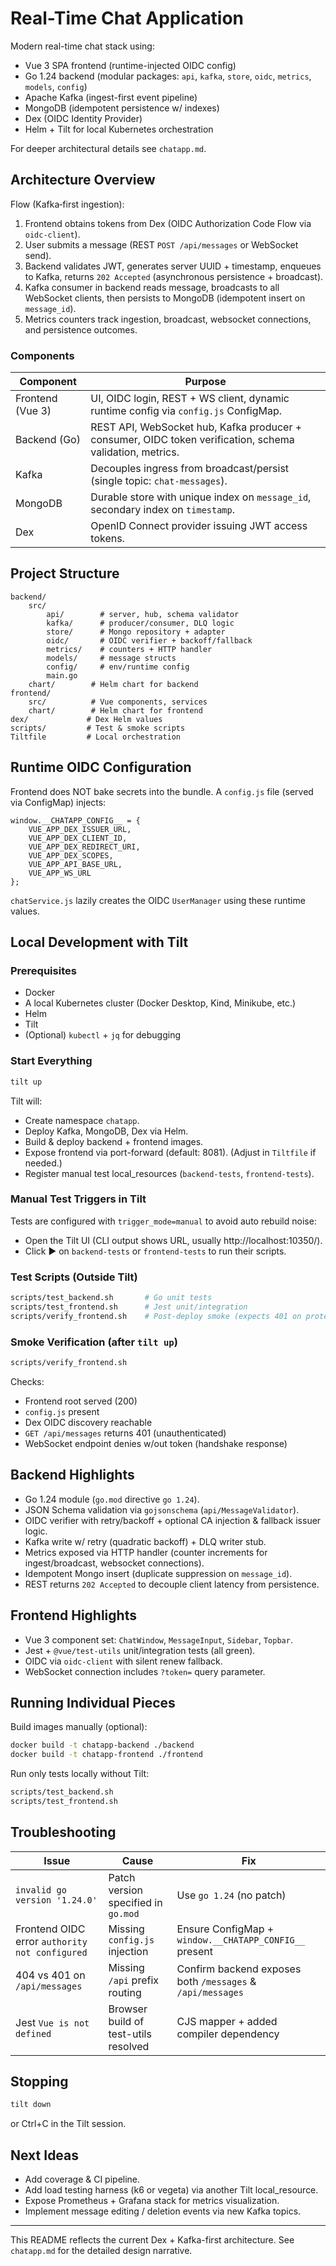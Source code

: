 # Real-Time Chat Application

Modern real-time chat stack using:

* Vue 3 SPA frontend (runtime-injected OIDC config)
* Go 1.24 backend (modular packages: `api`, `kafka`, `store`, `oidc`, `metrics`, `models`, `config`)
* Apache Kafka (ingest-first event pipeline)
* MongoDB (idempotent persistence w/ indexes)
* Dex (OIDC Identity Provider)
* Helm + Tilt for local Kubernetes orchestration

For deeper architectural details see `chatapp.md`.

## Architecture Overview

Flow (Kafka‑first ingestion):
1. Frontend obtains tokens from Dex (OIDC Authorization Code Flow via `oidc-client`).
2. User submits a message (REST `POST /api/messages` or WebSocket send).
3. Backend validates JWT, generates server UUID + timestamp, enqueues to Kafka, returns `202 Accepted` (asynchronous persistence + broadcast).
4. Kafka consumer in backend reads message, broadcasts to all WebSocket clients, then persists to MongoDB (idempotent insert on `message_id`).
5. Metrics counters track ingestion, broadcast, websocket connections, and persistence outcomes.

### Components
| Component | Purpose |
|-----------|---------|
| Frontend (Vue 3) | UI, OIDC login, REST + WS client, dynamic runtime config via `config.js` ConfigMap. |
| Backend (Go) | REST API, WebSocket hub, Kafka producer + consumer, OIDC token verification, schema validation, metrics. |
| Kafka | Decouples ingress from broadcast/persist (single topic: `chat-messages`). |
| MongoDB | Durable store with unique index on `message_id`, secondary index on `timestamp`. |
| Dex | OpenID Connect provider issuing JWT access tokens. |

## Project Structure

```
backend/
    src/
        api/        # server, hub, schema validator
        kafka/      # producer/consumer, DLQ logic
        store/      # Mongo repository + adapter
        oidc/       # OIDC verifier + backoff/fallback
        metrics/    # counters + HTTP handler
        models/     # message structs
        config/     # env/runtime config
        main.go
    chart/        # Helm chart for backend
frontend/
    src/          # Vue components, services
    chart/        # Helm chart for frontend
dex/             # Dex Helm values
scripts/         # Test & smoke scripts
Tiltfile         # Local orchestration
```

## Runtime OIDC Configuration
Frontend does NOT bake secrets into the bundle. A `config.js` file (served via ConfigMap) injects:
```
window.__CHATAPP_CONFIG__ = {
    VUE_APP_DEX_ISSUER_URL,
    VUE_APP_DEX_CLIENT_ID,
    VUE_APP_DEX_REDIRECT_URI,
    VUE_APP_DEX_SCOPES,
    VUE_APP_API_BASE_URL,
    VUE_APP_WS_URL
};
```
`chatService.js` lazily creates the OIDC `UserManager` using these runtime values.

## Local Development with Tilt

### Prerequisites
* Docker
* A local Kubernetes cluster (Docker Desktop, Kind, Minikube, etc.)
* Helm
* Tilt
* (Optional) `kubectl` + `jq` for debugging

### Start Everything
```bash
tilt up
```
Tilt will:
* Create namespace `chatapp`.
* Deploy Kafka, MongoDB, Dex via Helm.
* Build & deploy backend + frontend images.
* Expose frontend via port-forward (default: 8081). (Adjust in `Tiltfile` if needed.)
* Register manual test local_resources (`backend-tests`, `frontend-tests`).

### Manual Test Triggers in Tilt
Tests are configured with `trigger_mode=manual` to avoid auto rebuild noise:
* Open the Tilt UI (CLI output shows URL, usually http://localhost:10350/).
* Click ▶ on `backend-tests` or `frontend-tests` to run their scripts.

### Test Scripts (Outside Tilt)
```bash
scripts/test_backend.sh       # Go unit tests
scripts/test_frontend.sh      # Jest unit/integration
scripts/verify_frontend.sh    # Post-deploy smoke (expects 401 on protected endpoints)
```

### Smoke Verification (after `tilt up`)
```bash
scripts/verify_frontend.sh
```
Checks:
* Frontend root served (200)
* `config.js` present
* Dex OIDC discovery reachable
* `GET /api/messages` returns 401 (unauthenticated)
* WebSocket endpoint denies w/out token (handshake response)

## Backend Highlights
* Go 1.24 module (`go.mod` directive `go 1.24`).
* JSON Schema validation via `gojsonschema` (`api/MessageValidator`).
* OIDC verifier with retry/backoff + optional CA injection & fallback issuer logic.
* Kafka write w/ retry (quadratic backoff) + DLQ writer stub.
* Metrics exposed via HTTP handler (counter increments for ingest/broadcast, websocket connections).
* Idempotent Mongo insert (duplicate suppression on `message_id`).
* REST returns `202 Accepted` to decouple client latency from persistence.

## Frontend Highlights
* Vue 3 component set: `ChatWindow`, `MessageInput`, `Sidebar`, `Topbar`.
* Jest + `@vue/test-utils` unit/integration tests (all green).
* OIDC via `oidc-client` with silent renew fallback.
* WebSocket connection includes `?token=` query parameter.

## Running Individual Pieces
Build images manually (optional):
```bash
docker build -t chatapp-backend ./backend
docker build -t chatapp-frontend ./frontend
```

Run only tests locally without Tilt:
```bash
scripts/test_backend.sh
scripts/test_frontend.sh
```

## Troubleshooting
| Issue | Cause | Fix |
|-------|-------|-----|
| `invalid go version '1.24.0'` | Patch version specified in `go.mod` | Use `go 1.24` (no patch) |
| Frontend OIDC error `authority not configured` | Missing `config.js` injection | Ensure ConfigMap + `window.__CHATAPP_CONFIG__` present |
| 404 vs 401 on `/api/messages` | Missing `/api` prefix routing | Confirm backend exposes both `/messages` & `/api/messages` |
| Jest `Vue is not defined` | Browser build of test-utils resolved | CJS mapper + added compiler dependency |

## Stopping
```bash
tilt down
```
or Ctrl+C in the Tilt session.

## Next Ideas
* Add coverage & CI pipeline.
* Add load testing harness (k6 or vegeta) via another Tilt local_resource.
* Expose Prometheus + Grafana stack for metrics visualization.
* Implement message editing / deletion events via new Kafka topics.

---
This README reflects the current Dex + Kafka-first architecture. See `chatapp.md` for the detailed design narrative.
